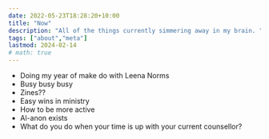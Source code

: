 ```yaml
---
date: 2022-05-23T18:28:20+10:00
title: "Now"
description: "All of the things currently simmering away in my brain. "
tags: ["about","meta"]
lastmod: 2024-02-14
# math: true
---
```


- Doing my year of make do with Leena Norms
- Busy busy busy
- Zines??
- Easy wins in ministry
- How to be more active
- Al-anon exists
- What do you do when your time is up with your current counsellor?
